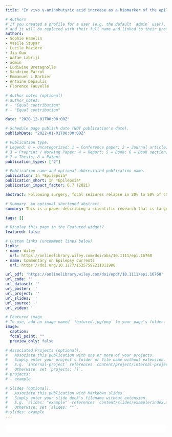 ```yaml
---
title: "In vivo γ‐aminobutyric acid increase as a biomarker of the epileptogenic zone: An unbiased metabolomics approach"

# Authors
# If you created a profile for a user (e.g. the default `admin` user), write the username (folder name) here
# and it will be replaced with their full name and linked to their profile.
authors:
- Sophie Hamelin
- Vasile Stupar
- Lucile Mazière
- Jia Guo
- Wafae Labriji
- admin
- Ludiwine Bretagnolle
- Sandrine Parrot
- Emmanuel L Barbier
- Antoine Depaulis
- Florence Fauvelle

# Author notes (optional)
# author_notes:
# - "Equal contribution"
# - "Equal contribution"

date: "2020-12-01T00:00:00Z"

# Schedule page publish date (NOT publication's date).
publishDate: "2022-01-01T00:00:00Z"

# Publication type.
# Legend: 0 = Uncategorized; 1 = Conference paper; 2 = Journal article;
# 3 = Preprint / Working Paper; 4 = Report; 5 = Book; 6 = Book section;
# 7 = Thesis; 8 = Patent
publication_types: ["2"]

# Publication name and optional abbreviated publication name.
publication: In *Epilepsia*
publication_short: In *Epilepsia*
publication_impact_factor: 6.7 (2021)

abstract: Following surgery, focal seizures relapse in 20% to 50% of cases due to the difficulty of delimiting the epileptogenic zone (EZ) by current imaging or electrophysiological techniques. Here, we evaluate an unbiased metabolomics approach based on ex vivo and in vivo nuclear magnetic resonance spectroscopy (MRS) methods to discriminate the EZ in a mouse model of mesiotemporal lobe epilepsy (MTLE).

# Summary. An optional shortened abstract.
summary: This is a paper describing a scientific research that is largely helped by JET.

tags: []

# Display this page in the Featured widget?
featured: false

# Custom links (uncomment lines below)
links:
- name: Wiley
  url: https://onlinelibrary.wiley.com/doi/abs/10.1111/epi.16768
- name: Commentary on Epilepsy Currents
  url: https://doi.org/10.1177/15357597211011988

url_pdf: 'https://onlinelibrary.wiley.com/doi/epdf/10.1111/epi.16768'
url_code: ''
url_dataset: ''
url_poster: ''
url_project: ''
url_slides: ''
url_source: ''
url_video: ''

# Featured image
# To use, add an image named `featured.jpg/png` to your page's folder.
image:
  caption:
  focal_point: ""
  preview_only: false

# Associated Projects (optional).
#   Associate this publication with one or more of your projects.
#   Simply enter your project's folder or file name without extension.
#   E.g. `internal-project` references `content/project/internal-project/index.md`.
#   Otherwise, set `projects: []`.
# projects:
# - example

# Slides (optional).
#   Associate this publication with Markdown slides.
#   Simply enter your slide deck's filename without extension.
#   E.g. `slides: "example"` references `content/slides/example/index.md`.
#   Otherwise, set `slides: ""`.
# slides: example
---
```


<!-- {{% callout note %}}
Click the *Cite* button above to demo the feature to enable visitors to import publication metadata into their reference management software.
{{% /callout %}}

{{% callout note %}}
Create your slides in Markdown - click the *Slides* button to check out the example.
{{% /callout %}} -->

<!-- Supplementary notes can be added here, including [code, math, and images](https://wowchemy.com/docs/writing-markdown-latex/). -->


<html>
  <style>
    section {
        background: white;
        color: black;
        border-radius: 1em;
        padding: 1em;
        left: 50% }
    #inner {
        display: inline-block;
        display: flex;
        align-items: center;
        justify-content: center }
  </style>
  <section>
    <div id="inner">
      <script type='text/javascript' src='https://d1bxh8uas1mnw7.cloudfront.net/assets/embed.js'></script>
        <span style="float:left";
          class="__dimensions_badge_embed__"
          data-doi="10.1111/epi.16768"
          data-hide-zero-citations="false"
          data-legend="always">
        </span>
      <script async src="https://badge.dimensions.ai/badge.js" charset="utf-8"></script>
        <div  style="float:right";
          data-link-target="_blank"
          data-badge-details="right"
          data-badge-type="medium-donut"
          data-doi="10.1111/epi.16768"
          data-condensed="true"
          data-hide-no-mentions="false"
          class="altmetric-embed">
        </div>
    </div>
    <div id="inner">
      <script type="text/javascript" src="//cdn.plu.mx/widget-summary.js"></script>
        <a href="https://plu.mx/plum/a/?doi=10.1111/epi.16768"
          data-orientation="horizontal"
          class="plumx-summary"
          data-site="plum"
          data-hide-when-empty="false">
        </a>
    </div>
  </section>
